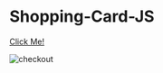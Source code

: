 # Shopping-Card-JS

[Click Me!](https://selman-s.github.io/Shopping-Card-JS/)

![checkout](https://user-images.githubusercontent.com/97898216/171990110-d6e5da76-6628-488e-8332-4074c4bae5d5.gif)
